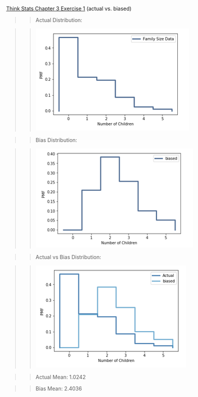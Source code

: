 [Think Stats Chapter 3 Exercise 1](http://greenteapress.com/thinkstats2/html/thinkstats2004.html#toc31) (actual vs. biased)

>> Actual Distribution:  

>> ![](/img/Unbias.png)

>> Bias Distribution:

>> ![](/img/Bias.png)

>> Actual vs Bias Distribution:

>> ![](/img/ActualvsBias.png)

>> Actual Mean: 1.0242

>> Bias Mean: 2.4036


